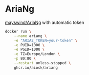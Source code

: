 # AriaNg

[mayswind/AriaNg](https://github.com/mayswind/AriaNg) with automatic token

```sh
docker run \
    --name ariang \
    -e "ARIA2_TOKEN=your-token" \
    -e PUID=1000 \
    -e PGID=1000 \
    -e TZ=Europe/London \
    -p 80:80 \
    --restart unless-stopped \
    ghcr.io/aiosk/ariang
```